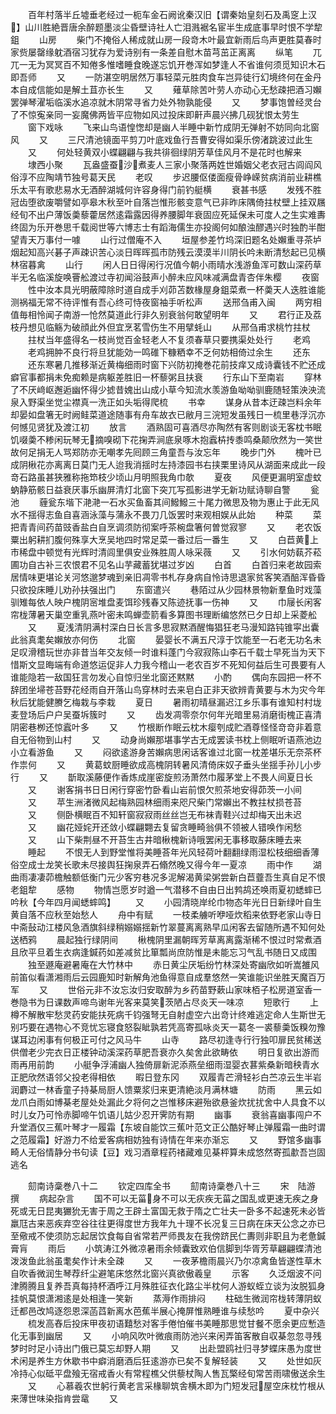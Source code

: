 <!-- { "loadSidebar": true } -->
　　百年村落半丘墟垂老经过一枙车金石阙讹秦汉旧【谓秦始皇刻石及禹窆上汉】山川胜絶晋唐余醉题墨淡尘昏壁诗社人亡泪溅裾名宦半生成底事早时恨不学犂鉏
　　山房
　　柴门不掩俗人稀成就山房一段竒木叶最宜新雨后鸟声更胜莫春时家赀屡罄缘躭酒宿习犹存为爱诗别有一条差自慰木苗芎茁正离离
　　纵笔
　　兀兀一无为冥冥百不知倦多惟嗜睡食晚遂忘饥开巻浑如梦逢人不省谁何须觅知识木石即吾师
　　又
　　一防湛空明居然万事轻菜元胜肉食车岂异徒行幻境终何在金丹本自成信能如是解土苴亦长生
　　又
　　薙草除苦叶劳人亦动心无愁疎把酒习嬾罢弹琴濯垢临溪水追凉就木阴常寻省力处外物孰能侵
　　又
　　梦事饱曽经灵台了不惊寃亲同一妄魔佛两皆平应物如风过投床即鼾声晨兴拂几砚犹恨太劳生
　　窗下戏咏
　　飞来山鸟语惶愡却是幽人半睡中新竹成阴无弹射不妨同向北窗风
　　又
　　三尺清池镜面平剪刀叶底戏鱼行吾曹安得如渠乐傍渚跳波过此生
　　又
　　何处轻黄双小蝶翩翩与我共徘徊绿阴芳草佳风月不是花时也解来
　　埭西小聚
　　瓦盎盛蚕沙煮麦人三家小聚落两姓世婚姻父老衣冠古闾阎风俗淳不应陶靖节独号葛天民
　　老叹
　　步迟腰伛偻面瘦骨峥嵘贫病消前业耕樵乐太平有歌悲易水无酒醉湖城何许容身得门前钓艇横
　　衰甚书感
　　发残不胜冠齿堕欲废嚼譬如亭皋木秋至叶自落岂惟形骸变意气已非昨床隅倚拄杖壁上挂双屩经旬不出户薄饭羮藜藿居然逺霜露因得养腰脚年衰固应死延保未可度人之生实难夀终固为乐开巻思千载阅世等六博志士有蹈海儒生亦投阁何如酿浊醪遇兴时独酌半酣望青天万事付一噱
　　山行过僧庵不入
　　垣屋参差竹坞深旧题名处嬾重寻茶垆烟起知高兴碁子声疎识苦心淡日晖晖孤市防残云漠漠半川阴长吟未断清愁起已见横林宿暮禽
　　山行
　　闲人日日得闲行况值今朝小雨晴水浅游鱼浑可数山深药草半无名临溪旋唤罾舩渡过寺初闻浴鼓声小醉未应风味减满盘青杏伴朱樱
　　夜窗
　　性中汝本具光明蔽障除时道自成手刈茆苫数椽屋身鉏菜煮一杯羮天人迭胜谁能测祸福无常不待评惟有吾心终可恃夜窗袖手听松声
　　送邢刍甫入闽
　　两穷相值毎相怜闻子南游一怆然莫道此行非久别衰翁何敢望明年
　　又
　　君行正及荔枝丹想见临觞为破顔此外但宜烹茗雪伤生不用擘蚝山
　　从邢刍甫求桃竹拄杖
　　拄杖当年盛得名一枝尚觉百金轻老人不复须春草只要携渠处处行
　　老鸡
　　老鸡拥肿不良行将旦犹能効一鸣碓下糠粞幸不乏何妨相倚过余生
　　还东
　　还东寒暑几推移渐近黄梅细雨时窗下兴防初掩巻花前技痒又成诗囊钱不贮还成癖官事都捐未免痴赖是病躯差胜旧一杯藜粥且扶衰
　　行东山下至南岩
　　穿林了不厌﨑岖邂逅幽怀得少摅昔媿出山成小草今知流水羡游鱼呦呦驯鹿随轻策泱泱流泉入野渠坐觉尘襟真一洗正如头垢得爬梳
　　书幸
　　谋身从昔本迂疎岂料余年却晏如盘箸无时阙鲑菜道途随事有舟车故衣已敝月三浣短发虽残日一梳里巷浮沉亦何憾见贤犹及渡江初
　　放言
　　酒熟固可喜酒尽亦陶然有客则剧谈无客枕书眠饥啜羮不糁闲玩琴无摘嗅砌下花掬弄涧底泉啄木抱蠧枿抟黍鸣桑颠欣然为一笑世故何足捐无人骂郑防亦无嘲孝先囘顾三角童吾与汝忘年
　　晚步门外
　　槐叶已成阴楸花亦离离日莫门无人迨我消揺时左持漆园书右挟栗里诗风从湖面来成此一段竒石路虽甚狭雅称拖笻枝少顷山月明照我角巾欹
　　夏夜
　　风便更漏明室虚蚊蚋静筋骸日益衰厌事乐幽屏清灯北窗下突兀写孤影进学无新功赋诗聊自警
　　瓮池
　　薶瓮东堦下滟滟一石水买鱼畜其间鱍鱍三十尾力微思及物为惠止于此无风水不揺得志鱼自喜涵泳藻与蒲永不畏刀几饭罢时来观相娱从此始
　　种菜
　　菜把青青间药苗豉香盐白自烹调须防彻案呼茶椀盘箸何曽觉寂寥
　　又
　　老农饭粟出躬耕扪腹何殊享大烹吴地四时常足菜一番过后一番生
　　又
　　白苣黄上市稀盘中顿觉有光辉时清闾里俱安业殊胜周人咏采薇
　　又
　　引水何妨蓻芥菘圃功自古补三农恨君不见名山芋藏蓄犹堪过岁凶
　　白首
　　白首归来老故园索居情味更堪论关河悠邈梦魂到亲旧凋零书札存身病自怜诗思退家贫客笑酒醅浑昏昏只欲投床睡儿劝孙扶强出门
　　东窗遣兴
　　巷陌过从少园林景物新羣鱼时戏藻驯雉每依人映户槐阴宻堆盘麦饵珍残春又陈迹抚事一伤神
　　又
　　巾屦长闲客帘栊薄暑天巢空重乳燕叶密未鸣蝉壶箭看多算图书理断编悠然已夕日却上采菱舩
　　又
　　夏浅清阴满村深白日长言多思寂黙酒醒悔猖狂老马漫知路钝锥寜出囊此翁真耄矣嬾放亦何伤
　　北窗
　　晏婴长不满五尺淳于饮能至一石老无功名未足叹滑稽玩世亦非昔当年交友倾一时谁料蓬门今寂寂陈山李石千载士早死当为天下惜斯文显晦端有命道悠运促非人力我今稽山一老农百岁不死知何益后生可畏要有人谁能隐若一敌国狂言勿发心自惊归坐北窗还黙黙
　　小酌
　　偶向东园把一杯不辞团坐埽苍苔野花经雨自开落山鸟穿林时去来皂白正非天欲辨青黄要与木为灾今年秋后犹能健賸乞梅栽与李栽
　　夏日
　　暑雨初晴昼漏迟江乡乐事有谁知村村垅麦登场后户户吴蚕坼簇时
　　又
　　齿发凋零奈尔何年光暗里易消磨街槐正喜清阴密巷栁还惊蠧叶多
　　又
　　竹根断作眠云枕木瘿刳成贮酒尊怪怪竒竒非着意自无俗物到山村
　　又
　　动身尚嬾那堪事学古无成罢读书枕上侧眠听语燕池边小立看游鱼
　　又
　　闷欲逺游身苦嬾病思闲话客谁过北窗一枕差堪乐无奈茶杯作祟何
　　又
　　黄葛蚊厨睡欲成高槐阴转暑风清倚床奴子垂头坐揺手孙儿小步行
　　又
　　斮取溪藤便作香炼成崖密旋煎汤萧然巾履茅堂上不畏人间夏日长
　　又
　　谢客捐书日日闲行穿密竹卧看山岩前恨欠煎茶地安得茆茨一小间
　　又
　　苹生洲渚微风起梅熟园林细雨来咫尺柴门常嬾出不教拄杖损苍苔
　　又
　　侧卧横眠百不知轩窗寂寂雨丝丝岂无布袜青鞋兴过却梅天出未迟
　　又
　　幽花娅姹开还敛小蝶翩翾去复留贪睡畸翁俱不领被人错唤作闲愁
　　又
　　山下柴荆昼不开苔生古井暗楸槐新诗哦罢闲无事移取藤床睡去来
　　睡起
　　不恨无人到野堂惟将美睡荅年光风轻荷叶翻翻绿雨湿松枝细细香薄俗空成士龙笑长歌未尽接舆狂掬泉弄石翛然晚又得今年一夏凉
　　雨中作
　　湖曲雨凄凄茆檐触额低衡门元少客穷巷况多泥解渴黄梁粥尝新白苣虀吾生真自足不恨老鉏犂
　　感物
　　物情岂愿岁时遒一气潜移不自由日出鹁鸪还唤雨夏初蟋蟀已吟秋【今年四月闻蟋蟀鸣】
　　又
　　小园清晓岸纶巾物态年光日日新绿叶自生黄自落不应秋至始愁人
　　舟中有赋
　　一枝柔艣听咿哑炊稻来依野老家山寺日中斋鼔动江楼风急酒旗斜绿稍嫋嫋揺新竹翠蔓离离熟早瓜闲客去留随所遇不知何处送栖鸦
　　晨起独行绿阴间
　　楸槐阴里漏朝晖芳草离离露渐稀不恨过时常煮酒且欣平旦着生衣病逢鍼药如差减贫比箪瓢尚庶防惟是未能忘习气乱书随日又成围
　　独至遯庵避暑庵在大竹林中
　　赤日黄尘厌垢纷竹林深处寄幽欣如听嵩雒风前笛似看潇湘雨后云园鹿知时新解角池鱼得意自成羣悠然一笑谁能识坐胜天魔百万军
　　又
　　世俗元非不汝忘汝归安取醉为乡药苗野蔌山家味栢子松房道室香一巻隐书为日课数声啼鸟谢年光客来莫笑茨陋占尽炎天一味凉
　　短歌行
　　上樽不解散牢愁灵药安能扶死病千钧强弩无自射虚空六出竒计终难逃定命人生斯世无别巧要在遇物心不竞忧忘寝食怒裂眦孰若凭高寄孤咏炎天一葛冬一裘藜羮饭糗勿豫谋耳边闲事有何极正可付之风马牛
　　山寺
　　路尽初逢寺行行独叩扉民贫稀送供僧老少完衣日正楼钟动溪深药草肥吾衰亦久矣舍此欲畴依
　　明日复欲出游而雨再用前韵
　　小艇争浮浦幽人独倚扉新泥添燕垒细雨湿婴衣葚紫桑新暗秧青水正肥欣然语邻父投老得相依
　　暇日登东冈
　　双履青芒滑轻衫白苎凉云生半岩润麝过一林香童子持棊局厨人馈粟浆归来更清絶淡月满林塘
　　防雨
　　黑云如龙爪白雨如博棊老屋处处漏此夕将何之岂惟移床避殆欲悬釜炊扰扰舍中人具食不以时儿女乃可怜赤脚啼午饥语儿姑少忍开霁防有期
　　幽事
　　衰翁喜幽事闯户不升堂酒仅三蕉叶琴才一履霜【东坡自能饮三蕉叶范文正公酷好琴止弹履霜一曲时谓之范履霜】好游力不给爱客病相妨独有诗情在年来亦渐忘
　　又
　　野馆多幽事畸人无俗情静分书句读【豆】戏习酒章程药禇藏难见棊枰算未成悠然寄孤歗吾岂固逃名






　　劎南诗稾巻八十二
　　钦定四库全书
　　劎南诗稾巻八十三
　　宋　陆游　撰
　　病起杂言
　　国不可以无菑身不可以无疢疾无菑之国乱或更速无疾之身死或无日昆夷玁狁无害于周之王辟土富国无救于隋之亡壮夫一卧多不起速死未必皆羸尫古来恶疾弃空谷往往更得度世方我年九十理不长况复三日病在床天公念之亦已至儆戒不使须防忘起居饮食每自省常若严师畏友在我傍跻民仁夀则非职且为老惫鍼膏肓
　　雨后
　　小筑涛江外微凉暑雨余倾囊致欢伯信脚到华胥芳草翩翩蝶清池泼泼鱼此翁虽耄矣作计未全疎
　　又
　　一夜茅檐雨晨兴乃尔凉禽鱼皆遂性草木自吹香微润生琴荐纤尘避笔床悠然北窗兴真欲傲羲皇
　　示客
　　久泛烟波不问津腾腾且复养吾真每持杯酒呼江月殊胜征衣化路尘半枕何人游蚁蛭立谈为汝脱狐身挂帆莫恨潇湘逺是处相逢一笑新
　　蒸溽作雨排闷
　　柱础生微润帘栊转薄阴蚁迁都邑改鸠逐怨恩深菡蓞新离水芭蕉半展心掩屏惟熟睡谁与续愁吟
　　夏中杂兴
　　梳发高舂后投床甲夜初语囏愁对客手倦怕催书美睡那思觉甘餐不愿余更应慙造化无事到幽居
　　又
　　小响风吹叶微痕雨防池兴来闲弄笛客散自収棊忽忽寻残梦时时足小诗出门俄已莫忘却野人期
　　又
　　出赴盟鸥社归寻梦蝶床愚为度世术闲是养生方休歇书中癖消磨酒后狂逺游亦已矣不复解轻装
　　又
　　处世如灰冷持心似砥平盘飱无宿戒香火有常程樵父供藜杖陶人售瓦檠经旬常苦雨啸傲送余生
　　又
　　心慕羲农世躬行黄老言采椽聊筑舎横木即为门短发冠屋空床枕竹根从来薄世味染指肯尝鼋
　　又
